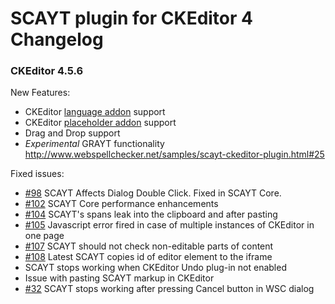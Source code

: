 SCAYT plugin for CKEditor 4 Changelog====================### CKEditor 4.5.6New Features:* CKEditor [language addon](http://ckeditor.com/addon/language) support* CKEditor [placeholder addon](http://ckeditor.com/addon/placeholder) support* Drag and Drop support* *Experimental* GRAYT functionality http://www.webspellchecker.net/samples/scayt-ckeditor-plugin.html#25Fixed issues:* [#98](https://github.com/WebSpellChecker/ckeditor-plugin-scayt/issues/98) SCAYT Affects Dialog Double Click. Fixed in SCAYT Core.* [#102](https://github.com/WebSpellChecker/ckeditor-plugin-scayt/issues/102) SCAYT Core performance enhancements* [#104](https://github.com/WebSpellChecker/ckeditor-plugin-scayt/issues/104) SCAYT's spans leak into the clipboard and after pasting* [#105](https://github.com/WebSpellChecker/ckeditor-plugin-scayt/issues/105) Javascript error fired in case of multiple instances of CKEditor in one page* [#107](https://github.com/WebSpellChecker/ckeditor-plugin-scayt/issues/107) SCAYT should not check non-editable parts of content* [#108](https://github.com/WebSpellChecker/ckeditor-plugin-scayt/issues/108) Latest SCAYT copies id of editor element to the iframe* SCAYT stops working when CKEditor Undo plug-in not enabled* Issue with pasting SCAYT markup in CKEditor* [#32](https://github.com/WebSpellChecker/ckeditor-plugin-wsc/issues/32) SCAYT stops working after pressing Cancel button in WSC dialog